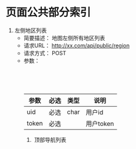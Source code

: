 # 页面公共部分索引
1.  左侧地区列表
    * 简要描述：
    地图左侧所有地区列表
    * 请求URL：
    http://xx.com/api/public/region
    * 请求方式：
    POST
    * 参数：<table>
       <thead>
           <th>参数</th>
           <th>必选</th>
           <th>类型</th>
           <th>说明</th>
       </thead>
       <tbody>
          <tr>
           <td>uid</td>
           <td>必选</td>
           <td>char</td>
           <td>用户id</td>
         </tr>
         <tr>
           <td>token</td>
           <td>必选</td>
           <td></td>
           <td>用户token</td>
         </tr>
       </tbody>
    </table>
1.  顶部导航列表
    

